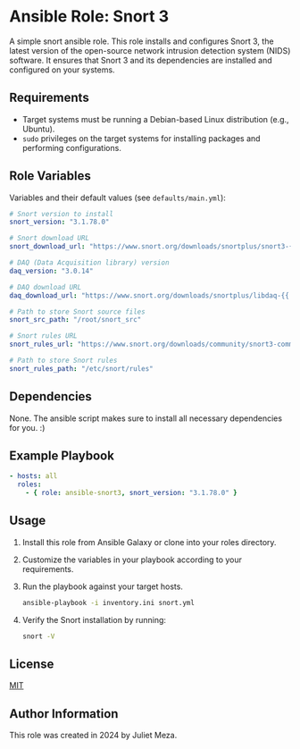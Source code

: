 # Ansible Role: Snort 3
A simple snort ansible role. This role installs and configures Snort 3, the latest version of the open-source network intrusion detection system (NIDS) software. It ensures that Snort 3 and its dependencies are installed and configured on your systems.

## Requirements
- Target systems must be running a Debian-based Linux distribution (e.g., Ubuntu).
- `sudo` privileges on the target systems for installing packages and performing configurations.

## Role Variables
Variables and their default values (see `defaults/main.yml`):

```yaml
# Snort version to install
snort_version: "3.1.78.0"

# Snort download URL
snort_download_url: "https://www.snort.org/downloads/snortplus/snort3-{{ snort_version }}.tar.gz"

# DAQ (Data Acquisition library) version
daq_version: "3.0.14"

# DAQ download URL
daq_download_url: "https://www.snort.org/downloads/snortplus/libdaq-{{ daq_version }}.tar.gz"

# Path to store Snort source files
snort_src_path: "/root/snort_src"

# Snort rules URL
snort_rules_url: "https://www.snort.org/downloads/community/snort3-community-rules.tar.gz"

# Path to store Snort rules
snort_rules_path: "/etc/snort/rules"
```

## Dependencies
None. The ansible script makes sure to install all necessary dependencies for you. :)

## Example Playbook
```yaml
- hosts: all
  roles:
    - { role: ansible-snort3, snort_version: "3.1.78.0" }
```

## Usage

1. Install this role from Ansible Galaxy or clone into your roles directory.

2. Customize the variables in your playbook according to your requirements.

3. Run the playbook against your target hosts.

    ```bash
    ansible-playbook -i inventory.ini snort.yml
    ```

4. Verify the Snort installation by running:

    ```bash
    snort -V
    ```

## License
[MIT](LICENSE)

## Author Information
This role was created in 2024 by Juliet Meza.

